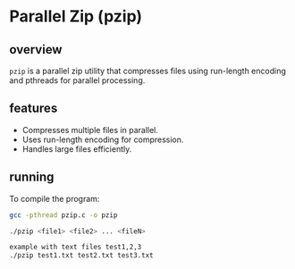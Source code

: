 # Parallel Zip (pzip)

## overview


`pzip` is a parallel zip utility that compresses files using run-length encoding and pthreads for parallel processing.


## features
- Compresses multiple files in parallel.
- Uses run-length encoding for compression.
- Handles large files efficiently.


## running
To compile the program:

```bash
gcc -pthread pzip.c -o pzip

./pzip <file1> <file2> ... <fileN>

example with text files test1,2,3
./pzip test1.txt test2.txt test3.txt
